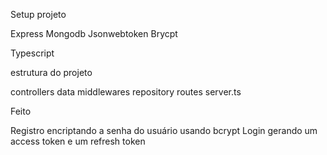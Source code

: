 Setup projeto

Express
Mongodb
Jsonwebtoken
Brycpt

Typescript

estrutura do projeto

controllers
data
middlewares
repository
routes
server.ts

Feito

Registro encriptando a senha do usuário usando bcrypt
Login gerando um access token e um refresh token